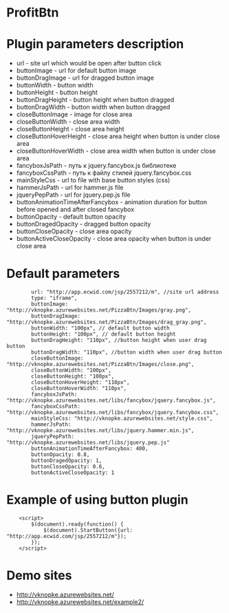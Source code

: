 ProfitBtn
=======

Plugin parameters description
=======

* url - site url which would be open after button click
* buttonImage - url for default button image
* buttonDragImage - url for dragged button image
* buttonWidth - button width
* buttonHeight - button height
* buttonDragHeight - button height when button dragged
* buttonDragWidth - button width when button dragged
* closeButtonImage - image for close area
* closeButtonWidth - close area width
* closeButtonHeight - close area height
* closeButtonHoverHeight - close area height when button is under close area
* closeButtonHoverWidth - close area width when button is under close area
* fancyboxJsPath - путь к jquery.fancybox.js библиотеке
* fancyboxCssPath - путь к файлу стилей jquery.fancybox.css
* mainStyleCss - url to file with base button styles (css)
* hammerJsPath - url for hammer.js file
* jqueryPepPath - url for jquery.pep.js file
* buttonAnimationTimeAfterFancybox - animation duration for button before opened and after closed fancybox
* buttonOpacity - default button opacity 
* buttonDragedOpacity - dragged button opacity
* buttonCloseOpacity - close area opacity
* buttonActiveCloseOpacity - close area opacity when button is under close area

Default parameters
=======
            url: "http://app.ecwid.com/jsp/2557212/m", //site url address
            type: "iframe",
            buttonImage: "http://vknopke.azurewebsites.net/PizzaBtn/Images/gray.png",
            buttonDragImage: "http://vknopke.azurewebsites.net/PizzaBtn/Images/drag_gray.png",
            buttonWidth: "100px", // default button width
            buttonHeight: "100px", // default button height
            buttonDragHeight: "110px", //button height when user drag button
            buttonDragWidth: "110px", //button width when user drag button
            closeButtonImage: "http://vknopke.azurewebsites.net/PizzaBtn/Images/close.png",
            closeButtonWidth: "100px",
            closeButtonHeight: "100px",
            closeButtonHoverHeight: "110px",
            closeButtonHoverWidth: "110px",
            fancyboxJsPath: "http://vknopke.azurewebsites.net/libs/fancybox/jquery.fancybox.js",
            fancyboxCssPath: "http://vknopke.azurewebsites.net/libs/fancybox/jquery.fancybox.css",
            mainStyleCss: "http://vknopke.azurewebsites.net/style.css",
            hammerJsPath: "http://vknopke.azurewebsites.net/libs/jquery.hammer.min.js",
            jqueryPepPath: "http://vknopke.azurewebsites.net/libs/jquery.pep.js"
            buttonAnimationTimeAfterFancybox: 400,
            buttonOpacity: 0.8,
            buttonDragedOpacity: 1,
            buttonCloseOpacity: 0.6,
            buttonActiveCloseOpacity: 1

Example of using button plugin
=======

        <script>
        	$(document).ready(function() {
        		$(document).StartButton({url: "http://app.ecwid.com/jsp/2557212/m"});
        	});
        </script>

Demo sites
=======

* http://vknopke.azurewebsites.net/
* http://vknopke.azurewebsites.net/example2/

